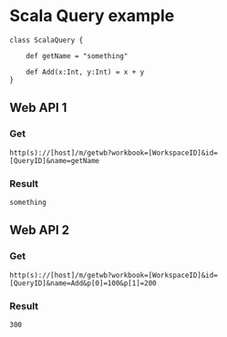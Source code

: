 Scala Query example
===

    class ScalaQuery {

        def getName = "something"
        
        def Add(x:Int, y:Int) = x + y
    }

## Web API 1

### Get

    http(s)://[host]/m/getwb?workbook=[WorkspaceID]&id=[QueryID]&name=getName

### Result

    something

## Web API 2

### Get

    http(s)://[host]/m/getwb?workbook=[WorkspaceID]&id=[QueryID]&name=Add&p[0]=100&p[1]=200

### Result

    300